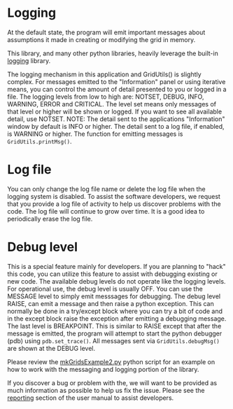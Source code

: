 # Logging

At the default state, the program will emit important messages about
assumptions it made in creating or modifying the grid in memory.

This library, and many other python libraries, heavily leverage the
built-in [logging](https://docs.python.org/3/library/logging.html)
library.

The logging mechanism in this application and GridUtils() is slightly complex.  For messages
emitted to the "Information" panel or using iterative means, you can control the amount of
detail presented to you or logged in a file.  The logging levels from low to high are: NOTSET,
DEBUG, INFO, WARNING, ERROR and CRITICAL.  The level set means only messages of that level or higher
will be shown or logged.  If you want to see all available detail, use NOTSET.  NOTE: The detail sent
to the applications "Information" window by default is INFO or higher.  The detail sent to a log file,
if enabled, is WARNING or higher.  The function for emitting messages is `GridUtils.printMsg()`.

# Log file

You can only change the log file name or delete the log file when the logging system is disabled.
To assist the software developers, we request that you provide a log file of activity to help us
discover problems with the code.  The log file will continue to grow over time.  It is a good idea
to periodically erase the log file.

# Debug level

This is a special feature mainly for developers.  If you are planning to "hack" this code, you can
utilize this feature to assist with debugging existing or new code.  The available debug levels
do not operate like the logging levels.  For operational use, the debug level is usually OFF.  You
can use the MESSAGE level to simply emit messsages for debugging.  The debug level RAISE, can emit a
message and then raise a python exception.  This can normally be done in a try/except block where you
can try a bit of code and in the except block raise the exception after emitting a debugging message.
The last level is BREAKPOINT.  This is similar to RAISE except that after the message is emitted, the
program will attempt to start the python debugger (pdb) using `pdb.set_trace()`.  All messages sent
via `GridUtils.debugMsg()` are shown at the DEBUG level.

Please review the [mkGridsExample2.py](../gridTools/mkGridsExample2.py)
python script for an example on how to work with the
messaging and logging portion of the library.

If you discover a bug or problem with the, we will want to be provided as much
information as possible to help us fix the issue.  Please see the
[reporting](Reporting.md) section of the user manual to assist developers.

